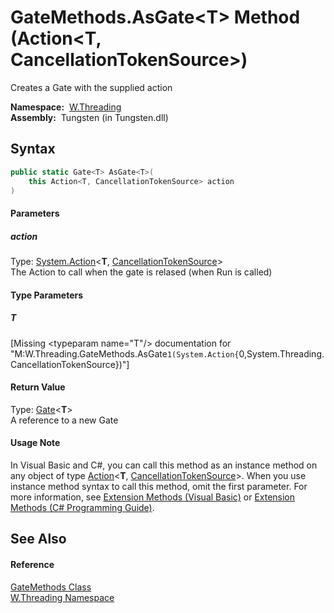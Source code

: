 GateMethods.AsGate&lt;T> Method (Action&lt;T, CancellationTokenSource>)
=======================================================================
  Creates a Gate with the supplied action

  **Namespace:**  [W.Threading][1]  
  **Assembly:**  Tungsten (in Tungsten.dll)

Syntax
------

```csharp
public static Gate<T> AsGate<T>(
	this Action<T, CancellationTokenSource> action
)

```

#### Parameters

##### *action*
Type: [System.Action][2]&lt;**T**, [CancellationTokenSource][3]>  
The Action to call when the gate is relased (when Run is called)

#### Type Parameters

##### *T*

[Missing &lt;typeparam name="T"/> documentation for "M:W.Threading.GateMethods.AsGate``1(System.Action{``0,System.Threading.CancellationTokenSource})"]


#### Return Value
Type: [Gate][4]&lt;**T**>  
A reference to a new Gate
#### Usage Note
In Visual Basic and C#, you can call this method as an instance method on any object of type [Action][2]&lt;**T**, [CancellationTokenSource][3]>. When you use instance method syntax to call this method, omit the first parameter. For more information, see [Extension Methods (Visual Basic)][5] or [Extension Methods (C# Programming Guide)][6].

See Also
--------

#### Reference
[GateMethods Class][7]  
[W.Threading Namespace][1]  

[1]: ../README.md
[2]: http://msdn.microsoft.com/en-us/library/bb549311
[3]: http://msdn.microsoft.com/en-us/library/dd321629
[4]: ../Gate_1/README.md
[5]: http://msdn.microsoft.com/en-us/library/bb384936.aspx
[6]: http://msdn.microsoft.com/en-us/library/bb383977.aspx
[7]: README.md